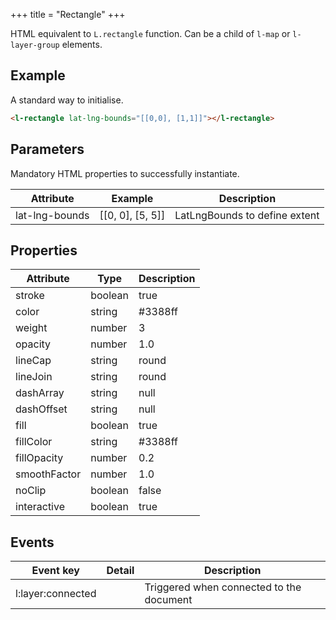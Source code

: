+++
title = "Rectangle"
+++

HTML equivalent to `L.rectangle` function.
Can be a child of `l-map` or `l-layer-group` elements.

## Example

A standard way to initialise.

```html
<l-rectangle lat-lng-bounds="[[0,0], [1,1]]"></l-rectangle>
```

## Parameters

Mandatory HTML properties to successfully instantiate.

| Attribute | Example | Description |
| -- | -- | -- |
| lat-lng-bounds | [[0, 0], [5, 5]] | LatLngBounds to define extent |

## Properties

| Attribute    | Type    | Description |
| --           | --      | --          |
| stroke       | boolean | true        |
| color        | string  | #3388ff     |
| weight       | number  | 3           |
| opacity      | number  | 1.0         |
| lineCap      | string  | round       |
| lineJoin     | string  | round       |
| dashArray    | string  | null        |
| dashOffset   | string  | null        |
| fill         | boolean | true        |
| fillColor    | string  | #3388ff     |
| fillOpacity  | number  | 0.2         |
| smoothFactor | number  | 1.0         |
| noClip       | boolean | false       |
| interactive  | boolean | true        |

## Events

| Event key | Detail | Description |
| -- | -- | -- |
| l:layer:connected | | Triggered when connected to the document |



